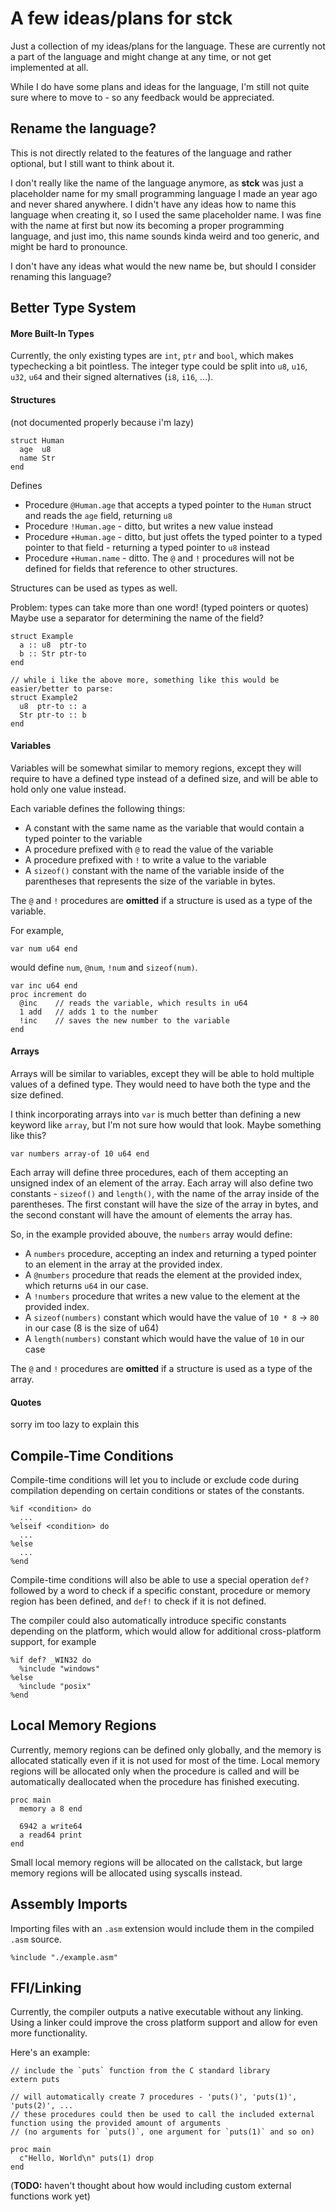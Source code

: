 # A few ideas/plans for stck

Just a collection of my ideas/plans for the language.
These are currently not a part of the language and might change at any time, or not get implemented at all.

While I do have some plans and ideas for the language, I'm still not quite sure where to move to - so any feedback would be appreciated.

## Rename the language?

This is not directly related to the features of the language and rather optional, but I still want to think about it.

I don't really like the name of the language anymore, as **stck** was just a placeholder name for my small programming language I made an year ago and never shared anywhere. I didn't have any ideas how to name this language when creating it, so I used the same placeholder name. I was fine with the name at first but now its becoming a proper programming language, and just imo, this name sounds kinda weird and too generic, and might be hard to pronounce.

I don't have any ideas what would the new name be, but should I consider renaming this language?

## Better Type System

#### More Built-In Types

Currently, the only existing types are `int`, `ptr` and `bool`, which makes typechecking a bit pointless.
The integer type could be split into `u8`, `u16`, `u32`, `u64` and their signed alternatives (`i8`, `i16`, ...).

#### Structures

(not documented properly because i'm lazy)

```
struct Human
  age  u8
  name Str
end
```
Defines
- Procedure `@Human.age` that accepts a typed pointer to the `Human` struct and reads the `age` field, returning `u8`
- Procedure `!Human.age` - ditto, but writes a new value instead
- Procedure `+Human.age` - ditto, but just offets the typed pointer to a typed pointer to that field - returning a typed pointer to `u8` instead
- Procedure `+Human.name` - ditto. The `@` and `!` procedures will not be defined for fields that reference to other structures.

Structures can be used as types as well.

Problem: types can take more than one word! (typed pointers or quotes) Maybe use a separator for determining the name of the field?
```
struct Example
  a :: u8  ptr-to
  b :: Str ptr-to
end

// while i like the above more, something like this would be easier/better to parse:
struct Example2
  u8  ptr-to :: a
  Str ptr-to :: b
end
```

#### Variables

Variables will be somewhat similar to memory regions, except they will require to have a defined type instead of a defined size, and will be able to hold only one value instead.

Each variable defines the following things:
- A constant with the same name as the variable that would contain a typed pointer to the variable
- A procedure prefixed with `@` to read the value of the variable
- A procedure prefixed with `!` to write a value to the variable
- A `sizeof()` constant with the name of the variable inside of the parentheses that represents the size of the variable in bytes.

The `@` and `!` procedures are **omitted** if a structure is used as a type of the variable.

For example,
```
var num u64 end
```
would define `num`, `@num`, `!num` and `sizeof(num)`.

```
var inc u64 end
proc increment do
  @inc    // reads the variable, which results in u64
  1 add   // adds 1 to the number
  !inc    // saves the new number to the variable
end
```

#### Arrays

Arrays will be similar to variables, except they will be able to hold multiple values of a defined type. They would need to have both the type and the size defined.

I think incorporating arrays into `var` is much better than defining a new keyword like `array`, but I'm not sure how would that look.
Maybe something like this?
```
var numbers array-of 10 u64 end
```

Each array will define three procedures, each of them accepting an unsigned index of an element of the array.
Each array will also define two constants - `sizeof()` and `length()`, with the name of the array inside of the parentheses. The first constant will have the size of the array in bytes, and the second constant will have the amount of elements the array has.

So, in the example provided abouve, the `numbers` array would define:
- A `numbers` procedure, accepting an index and returning a typed pointer to an element in the array at the provided index.
- A `@numbers` procedure that reads the element at the provided index, which returns `u64` in our case.
- A `!numbers` procedure that writes a new value to the element at the provided index.
- A `sizeof(numbers)` constant which would have the value of `10 * 8` -> `80` in our case (8 is the size of u64)
- A `length(numbers)` constant which would have the value of `10` in our case

The `@` and `!` procedures are **omitted** if a structure is used as a type of the array.

#### Quotes

sorry im too lazy to explain this

## Compile-Time Conditions

Compile-time conditions will let you to include or exclude code during compilation depending on certain conditions or states of the constants.

```
%if <condition> do
  ...
%elseif <condition> do
  ...
%else
  ...
%end
```

Compile-time conditions will also be able to use a special operation `def?` followed by a word to check if a specific constant, procedure or memory region has been defined, and `def!` to check if it is not defined.

The compiler could also automatically introduce specific constants depending on the platform, which would allow for additional cross-platform support, for example
```
%if def? _WIN32 do
  %include "windows"
%else
  %include "posix"
%end
```

## Local Memory Regions

Currently, memory regions can be defined only globally, and the memory is allocated statically even if it is not used for most of the time. Local memory regions will be allocated only when the procedure is called and will be automatically deallocated when the procedure has finished executing.
```
proc main
  memory a 8 end

  6942 a write64
  a read64 print
end
```
Small local memory regions will be allocated on the callstack, but large memory regions will be allocated using syscalls instead.

## Assembly Imports

Importing files with an `.asm` extension would include them in the compiled `.asm` source.
```
%include "./example.asm"
```

## FFI/Linking

Currently, the compiler outputs a native executable without any linking. Using a linker could improve the cross platform support and allow for even more functionality.

Here's an example:
```
// include the `puts` function from the C standard library
extern puts

// will automatically create 7 procedures - 'puts()', 'puts(1)', 'puts(2)', ...
// these procedures could then be used to call the included external function using the provided amount of arguments
// (no arguments for `puts()`, one argument for `puts(1)` and so on)

proc main
  c"Hello, World\n" puts(1) drop
end
```
(**TODO:** haven't thought about how would including custom external functions work yet)
